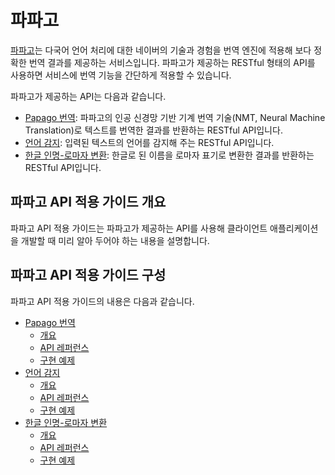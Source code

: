 # 파파고

[파파고](https://papago.naver.com/)는 다국어 언어 처리에 대한 네이버의 기술과 경험을 번역 엔진에 적용해 보다 정확한 번역 결과를 제공하는 서비스입니다. 파파고가 제공하는 RESTful 형태의 API를 사용하면 서비스에 번역 기능을 간단하게 적용할 수 있습니다.

파파고가 제공하는 API는 다음과 같습니다.

* [Papago 번역](https://developers.naver.com/products/papago/nmt/): 파파고의 인공 신경망 기반 기계 번역 기술(NMT, Neural Machine Translation)로 텍스트를 번역한 결과를 반환하는 RESTful API입니다.
* [언어 감지](https://developers.naver.com/products/papago/detectLangs/): 입력된 텍스트의 언어를 감지해 주는 RESTful API입니다.
* [한글 인명-로마자 변환](https://developers.naver.com/products/papago/roman/): 한글로 된 이름을 로마자 표기로 변환한 결과를 반환하는 RESTful API입니다.

## 파파고 API 적용 가이드 개요

파파고 API 적용 가이드는 파파고가 제공하는 API를 사용해 클라이언트 애플리케이션을 개발할 때 미리 알아 두어야 하는 내용을 설명합니다.

## 파파고 API 적용 가이드 구성 

파파고 API 적용 가이드의 내용은 다음과 같습니다.

* [Papago 번역](papago-nmt-overview.md)
   - [개요](papago-nmt-overview.md)
   - [API 레퍼런스](papago-nmt-api-reference.md)
   - [구현 예제](papago-nmt-example-code.md)
* [언어 감지](papago-detectlangs-overview.md)
   - [개요](papago-detectlangs-overview.md)
   - [API 레퍼런스](papago-detectlangs-api-reference.md)
   - [구현 예제](papago-detectlangs-example-code.md)
* [한글 인명-로마자 변환](papago-romanization-overview.md)
   - [개요](papago-romanization-overview.md)
   - [API 레퍼런스](papago-romanization-api-reference.md)
   - [구현 예제](papago-romanization-example-code.md)

